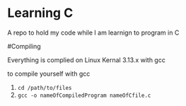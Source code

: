 # Learning C

A repo to hold my code while I am learnign to program in C

#Compiling 

Everything is complied on Linux Kernal 3.13.x with gcc

to compile yourself with gcc

1. `cd /path/to/files`
2. `gcc -o nameOfCompiledProgram nameOfCfile.c`
